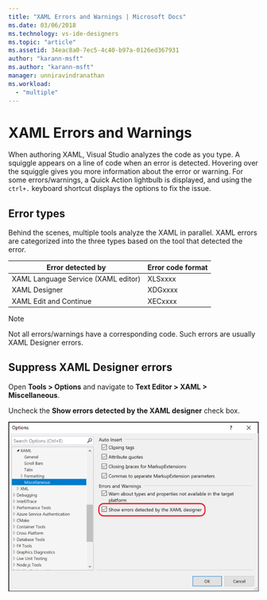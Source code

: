 ```yaml
---
title: "XAML Errors and Warnings | Microsoft Docs"
ms.date: 03/06/2018
ms.technology: vs-ide-designers
ms.topic: "article"
ms.assetid: 34eac8a0-7ec5-4c40-b97a-0126ed367931
author: "karann-msft"
ms.author: "karann-msft"
manager: unniravindranathan
ms.workload:
  - "multiple"
---
```

# XAML Errors and Warnings

When authoring XAML, Visual Studio analyzes the code as you type. A squiggle appears on a line of code when an error is detected. Hovering over the squiggle gives you more information about the error or warning. For some errors/warnings, a Quick Action lightbulb is displayed, and using the `ctrl+.` keyboard shortcut displays the options to fix the issue.

## Error types

Behind the scenes, multiple tools analyze the XAML in parallel. XAML errors are categorized into the three types based on the tool that detected the error.

|**Error detected by**|**Error code format**|  
|--------------------------------|-----------------|  
|XAML Language Service (XAML editor)|XLSxxxx|  
|XAML Designer|XDGxxxx|  
|XAML Edit and Continue|XECxxxx|  

> [!Note]
> Not all errors/warnings have a corresponding code. Such errors are usually XAML Designer errors.


## Suppress XAML Designer errors

Open **Tools > Options** and navigate to **Text Editor > XAML > Miscellaneous**.

Uncheck the **Show errors detected by the XAML designer** check box.

![Suppress XAML Designer errors](../designers/media/suppress_xaml_designer_errors.PNG "SuppressXAMLDesignerErrors")



